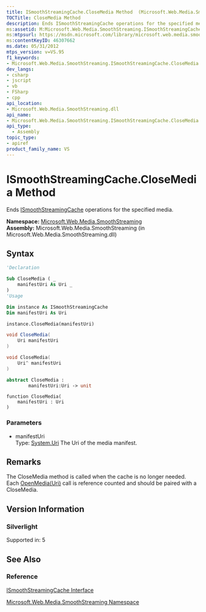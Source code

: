 ```yaml
---
title: ISmoothStreamingCache.CloseMedia Method  (Microsoft.Web.Media.SmoothStreaming)
TOCTitle: CloseMedia Method
description: Ends ISmoothStreamingCache operations for the specified media.
ms:assetid: M:Microsoft.Web.Media.SmoothStreaming.ISmoothStreamingCache.CloseMedia(System.Uri)
ms:mtpsurl: https://msdn.microsoft.com/library/microsoft.web.media.smoothstreaming.ismoothstreamingcache.closemedia(v=VS.95)
ms:contentKeyID: 46307662
ms.date: 05/31/2012
mtps_version: v=VS.95
f1_keywords:
- Microsoft.Web.Media.SmoothStreaming.ISmoothStreamingCache.CloseMedia
dev_langs:
- csharp
- jscript
- vb
- FSharp
- cpp
api_location:
- Microsoft.Web.Media.SmoothStreaming.dll
api_name:
- Microsoft.Web.Media.SmoothStreaming.ISmoothStreamingCache.CloseMedia
api_type:
  - Assembly
topic_type:
- apiref
product_family_name: VS
---
```


# ISmoothStreamingCache.CloseMedia Method

Ends [ISmoothStreamingCache](ismoothstreamingcache-interface-microsoft-web-media-smoothstreaming_1.md) operations for the specified media.

**Namespace:**  [Microsoft.Web.Media.SmoothStreaming](microsoft-web-media-smoothstreaming-namespace_1.md)  
**Assembly:**  Microsoft.Web.Media.SmoothStreaming (in Microsoft.Web.Media.SmoothStreaming.dll)

## Syntax

```vb
'Declaration

Sub CloseMedia ( _
    manifestUri As Uri _
)
'Usage

Dim instance As ISmoothStreamingCache
Dim manifestUri As Uri

instance.CloseMedia(manifestUri)
```

```csharp
void CloseMedia(
    Uri manifestUri
)
```

```cpp
void CloseMedia(
    Uri^ manifestUri
)
```

``` fsharp
abstract CloseMedia : 
        manifestUri:Uri -> unit 
```

```jscript
function CloseMedia(
    manifestUri : Uri
)
```

### Parameters

  - manifestUri  
    Type: [System.Uri](https://msdn.microsoft.com/library/txt7706a\(v=vs.95\))  
    The Uri of the media manifest.

## Remarks

The CloseMedia method is called when the cache is no longer needed. Each [OpenMedia(Uri)](ismoothstreamingcache-openmedia-method-microsoft-web-media-smoothstreaming.md) call is reference counted and should be paired with a CloseMedia.

## Version Information

### Silverlight

Supported in: 5  

## See Also

### Reference

[ISmoothStreamingCache Interface](ismoothstreamingcache-interface-microsoft-web-media-smoothstreaming_1.md)

[Microsoft.Web.Media.SmoothStreaming Namespace](microsoft-web-media-smoothstreaming-namespace_1.md)
